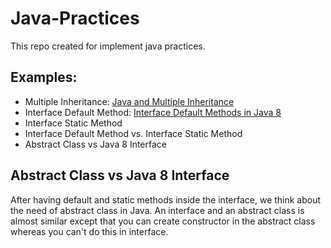 # Java-Practices

This repo created for implement java practices.

## Examples:
* Multiple Inheritance: [Java and Multiple Inheritance](https://www.geeksforgeeks.org/java-and-multiple-inheritance/)
* Interface Default Method: [Interface Default Methods in Java 8](https://dzone.com/articles/interface-default-methods-java/)
* Interface Static Method
* Interface Default Method vs. Interface Static Method
* Abstract Class vs Java 8 Interface

## Abstract Class vs Java 8 Interface
After having default and static methods inside the interface, we think about the need of abstract class in Java. An interface and an abstract class is almost similar except that you can create constructor in the abstract class whereas you can't do this in interface.
